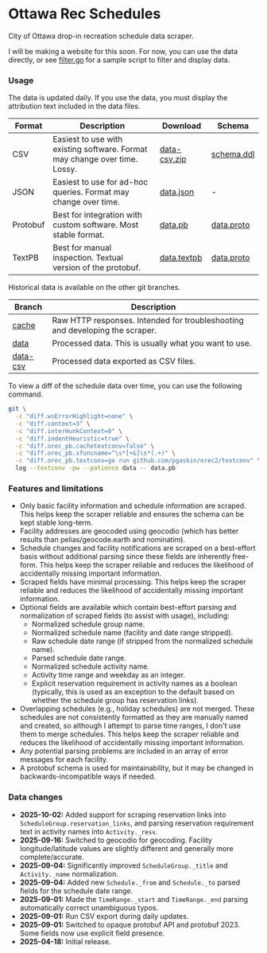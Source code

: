 # Ottawa Rec Schedules

City of Ottawa drop-in recreation schedule data scraper.

I will be making a website for this soon. For now, you can use the data directly, or see [filter.go](./examples/filter.go) for a sample script to filter and display data.

### Usage

The data is updated daily. If you use the data, you must display the attribution text included in the data files.

| Format | Description | Download | Schema |
| --- | --- | --- | --- |
| CSV | Easiest to use with existing software. Format may change over time. Lossy. | [data-csv.zip](https://github.com/pgaskin/orec2/archive/refs/heads/data-csv.zip) | [schema.ddl](https://github.com/pgaskin/orec2/raw/refs/heads/data-csv/schema.ddl) |
| JSON | Easiest to use for ad-hoc queries. Format may change over time. | [data.json](https://github.com/pgaskin/orec2/raw/refs/heads/data/data.json) | - |
| Protobuf | Best for integration with custom software. Most stable format. | [data.pb](https://github.com/pgaskin/orec2/raw/refs/heads/data/data.pb) | [data.proto](https://github.com/pgaskin/orec2/raw/refs/heads/data/data.proto) |
| TextPB | Best for manual inspection. Textual version of the protobuf. | [data.textpb](https://github.com/pgaskin/orec2/raw/refs/heads/data/data.textpb) | [data.proto](https://github.com/pgaskin/orec2/raw/refs/heads/data/data.proto) |

Historical data is available on the other git branches.

| Branch | Description |
| --- | --- |
| [cache](https://github.com/pgaskin/orec2/tree/cache) | Raw HTTP responses. Intended for troubleshooting and developing the scraper. |
| [data](https://github.com/pgaskin/orec2/tree/data) | Processed data. This is usually what you want to use. |
| [data-csv](https://github.com/pgaskin/orec2/tree/data-csv) | Processed data exported as CSV files. |

To view a diff of the schedule data over time, you can use the following command.

```bash
git \
  -c "diff.wsErrorHighlight=none" \
  -c "diff.context=3" \
  -c "diff.interHunkContext=0" \
  -c "diff.indentHeuristic=true" \
  -c "diff.orec_pb.cachetextconv=false" \
  -c "diff.orec_pb.xfuncname=^\s*[+&]\s*(.+)" \
  -c "diff.orec_pb.textconv=go run github.com/pgaskin/orec2/textconv" \
  log --textconv -pw --patience data -- data.pb
```

### Features and limitations

- Only basic facility information and schedule information are scraped. This helps keep the scraper reliable and ensures the schema can be kept stable long-term.
- Facility addresses are geocoded using geocodio (which has better results than pelias/geocode.earth and nominatim).
- Schedule changes and facility notifications are scraped on a best-effort basis without additional parsing since these fields are inherently free-form. This helps keep the scraper reliable and reduces the likelihood of accidentally missing important information.
- Scraped fields have minimal processing. This helps keep the scraper reliable and reduces the likelihood of accidentally missing important information.
- Optional fields are available which contain best-effort parsing and normalization of scraped fields (to assist with usage), including:
  - Normalized schedule group name.
  - Normalized schedule name (facility and date range stripped).
  - Raw schedule date range (if stripped from the normalized schedule name).
  - Parsed schedule date range.
  - Normalized schedule activity name.
  - Activity time range and weekday as an integer.
  - Explicit reservation requirement in activity names as a boolean (typically, this is used as an exception to the default based on whether the schedule group has reservation links).
- Overlapping schedules (e.g., holiday schedules) are not merged. These schedules are not consistently formatted as they are manually named and created, so although I attempt to parse time ranges, I don't use them to merge schedules. This helps keep the scraper reliable and reduces the likelihood of accidentally missing important information.
- Any potential parsing problems are included in an array of error messages for each facility.
- A protobuf schema is used for maintainability, but it may be changed in backwards-incompatible ways if needed.

### Data changes

- **2025-10-02:** Added support for scraping reservation links into `ScheduleGroup.reservation_links`, and parsing reservation requirement text in activity names into `Activity._resv`.
- **2025-09-16:** Switched to geocodio for geocoding. Facility longitude/latitude values are slightly different and generally more complete/accurate.
- **2025-09-04:** Significantly improved `ScheduleGroup._title` and `Activity._name` normalization.
- **2025-09-04:** Added new `Schedule._from` and `Schedule._to` parsed fields for the schedule date range.
- **2025-09-01:** Made the `TimeRange._start` and `TimeRange._end` parsing automatically correct unambiguous typos.
- **2025-09-01:** Run CSV export during daily updates.
- **2025-09-01:** Switched to opaque protobuf API and protobuf 2023. Some fields now use explicit field presence.
- **2025-04-18:** Initial release.
